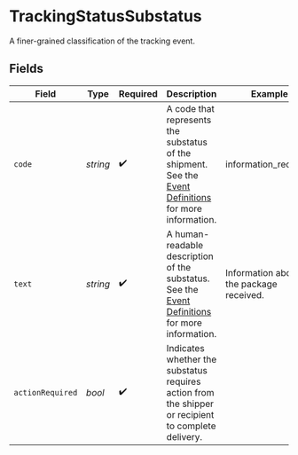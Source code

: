 # TrackingStatusSubstatus

A finer-grained classification of the tracking event.


## Fields

| Field                                                                                                                                                                                   | Type                                                                                                                                                                                    | Required                                                                                                                                                                                | Description                                                                                                                                                                             | Example                                                                                                                                                                                 |
| --------------------------------------------------------------------------------------------------------------------------------------------------------------------------------------- | --------------------------------------------------------------------------------------------------------------------------------------------------------------------------------------- | --------------------------------------------------------------------------------------------------------------------------------------------------------------------------------------- | --------------------------------------------------------------------------------------------------------------------------------------------------------------------------------------- | --------------------------------------------------------------------------------------------------------------------------------------------------------------------------------------- |
| `code`                                                                                                                                                                                  | *string*                                                                                                                                                                                | :heavy_check_mark:                                                                                                                                                                      | A code that represents the substatus of the shipment. See the <a href="https://docs.goshippo.com/docs/tracking/tracking/#event-definitions">Event Definitions</a> for more information. | information_received                                                                                                                                                                    |
| `text`                                                                                                                                                                                  | *string*                                                                                                                                                                                | :heavy_check_mark:                                                                                                                                                                      | A human-readable description of the substatus. See the <a href="https://docs.goshippo.com/docs/tracking/tracking/#event-definitions">Event Definitions</a> for more information.        | Information about the package received.                                                                                                                                                 |
| `actionRequired`                                                                                                                                                                        | *bool*                                                                                                                                                                                  | :heavy_check_mark:                                                                                                                                                                      | Indicates whether the substatus requires action from the shipper or recipient to complete delivery.                                                                                     |                                                                                                                                                                                         |